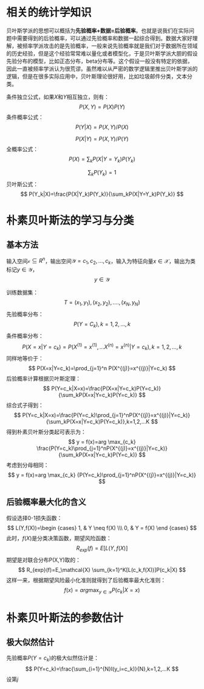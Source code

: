 # 相关的统计学知识

贝叶斯学派的思想可以概括为**先验概率+数据=后验概率**。也就是说我们在实际问题中需要得到的后验概率，可以通过先验概率和数据一起综合得到。数据大家好理解，被频率学派攻击的是先验概率，一般来说先验概率就是我们对于数据所在领域的历史经验，但是这个经验常常难以量化或者模型化，于是贝叶斯学派大胆的假设先验分布的模型，比如正态分布，beta分布等。这个假设一般没有特定的依据，因此一直被频率学派认为很荒谬。虽然难以从严密的数学逻辑里推出贝叶斯学派的逻辑，但是在很多实际应用中，贝叶斯理论很好用，比如垃圾邮件分类，文本分类。

条件独立公式，如果$X$和$Y$相互独立，则有：
$$
P(X,Y)=P(X)P(Y)
$$
条件概率公式：
$$
P(Y|X)=P(X,Y)/P(X)
$$

$$
P(X|Y)=P(X,Y)/P(Y)
$$
全概率公式：
$$
P(X)= \sum _k P(X|Y=Y_k)P(Y_k)
$$

$$
\sum_kP(Y_k)=1
$$
贝叶斯公式：
$$
P(Y_k|X)=\frac{P(X|Y_k)P(Y_k)}{\sum_kP(X|Y=Y_k)P(Y_k)}
$$

# 朴素贝叶斯法的学习与分类

## 基本方法

输入空间$\mathcal{x}\subseteq R^n$，输出空间$\mathcal{Y}={c_1,c_2,...,c_k}$，输入为特征向量$x\in \mathcal{X}$，输出为类标记$y\in\mathcal{Y}$，
$$
y\in\mathcal{Y}
$$


训练数据集：
$$
T = {(x_1,y_1),(x_2,y_2),....,(x_N,y_N)}
$$
先验概率分布：
$$
P(Y=C_k),k=1,2,...,k
$$
条件概率分布：
$$
P(X=x|Y=c_k)=P(X^{(1)}=x^{(1)},...X^{(n)}=x^{(n)}|Y=c_k),k=1,2,...,k
$$
同样地等价于：
$$
P(X=x|Y=c_k)=\prod_{j=1}^n P(X^{(j)}=x^{(j)}|Y=c_k)
$$
后验概率计算根据贝叶斯定理：
$$
P(Y=c_k|X=x)=\frac{P(X=x|Y=c_k)P(Y=c_k)}{\sum_kP(X=x|Y=c_k)P(Y=c_k)}
$$
综合式子得到：
$$
P(Y=c_k|X=x)=\frac{P(Y=c_k)\prod_{j=1}^nP(X^{(j)}=x^{(j)}|Y=c_k)}{\sum_kP(X=x|Y=c_k)P(Y=c_k)},k=1,2,...K
$$
得到朴素贝叶斯分类起可表示为：
$$
y = f(x)=arg \max_{c_k} \frac{P(Y=c_k)\prod_{j=1}^nP(X^{(j)}=x^{(j)}|Y=c_k)}{\sum_kP(X=x|Y=c_k)P(Y=c_k)}
$$
考虑到分母相同：
$$
y = f(x)=arg \max_{c_k} {P(Y=c_k)\prod_{j=1}^nP(X^{(j)}=x^{(j)}|Y=c_k)}
$$

## 后验概率最大化的含义

假设选择0-1损失函数：
$$
L(Y,f(X))=\begin {cases}
1, & Y \neq f(X) \\\
0, & Y = f(X)
\end {cases}
$$
此时，$f(X)$是分类决策函数，期望风险函数：
$$
R_{exp}(f)=E[L(Y,f(X)]
$$
期望是对联合分布P(X,Y)取的：
$$
R_{exp}(f)=E_\mathcal{X} \sum_{k=1}^K[L(c_k,f(X))]P(c_k|X)
$$
这样一来，根据期望风险最小化准则就得到了后验概率最大化准则：
$$
f(x) = arg \max _{y \in \mathcal{Y}} P(c_k|X=x)
$$

# 朴素贝叶斯法的参数估计

## 极大似然估计

先验概率$P(Y=c_k)$的极大似然估计是：
$$
P(Y=c_k)=\frac{\sum_{i=1}^{N}I(y_i=c_k)}{N},k=1,2,...K
$$
设第$j$

































